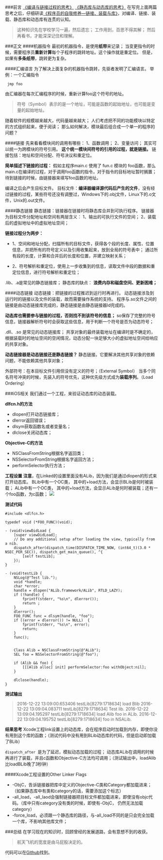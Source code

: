 ###前言
[《编译与链接过程的思考》](http://www.jianshu.com/p/2310b61e687e)
[《静态库与动态库的思考》](http://www.jianshu.com/p/df4876d5b385)
在写完上面两篇思考之后，仔细研读[《程序员的自我修养—链接、装载与库》](https://www.amazon.cn/%E7%A8%8B%E5%BA%8F%E5%91%98%E7%9A%84%E8%87%AA%E6%88%91%E4%BF%AE%E5%85%BB-%E9%93%BE%E6%8E%A5-%E8%A3%85%E8%BD%BD%E4%B8%8E%E5%BA%93-%E6%BD%98%E7%88%B1%E6%B0%91/dp/B0027VSA7U/ref=sr_1_1?ie=UTF8&qid=1481878780&sr=8-1&keywords=%E7%A8%8B%E5%BA%8F%E5%91%98%E7%9A%84%E8%87%AA%E6%88%91%E4%BF%AE%E5%85%BB%E2%80%94%E9%93%BE%E6%8E%A5%E3%80%81%E8%A3%85%E8%BD%BD%E4%B8%8E%E5%BA%93)，对编译、链接、装载、静态库和动态库有连贯的认知。
>这种知识先在学校学习一遍，然后遗忘；
工作用到，百思不得其解；
然后再看书，才能深深记住和理解。

###正文
####机器指令
最初的机器指令，是使用**纸带**来记录；
当变更指令的时候，需要程序员**重新计算**每个子程序的跳转地址。这个操作就是重定位。
但是，如果有**多条纸带**，跳转更为复杂。

####汇编语言
为了解决上面复杂的机器指令跳转，先驱者发明了汇编语言。
举例：一个汇编指令
```
 jmp foo
```
由汇编器在每次汇编程序的时候，重新计算foo这个符号的地址。
>符号（Symbol）表示的是一个地址，可能是函数的起始地址，也可能是变量的起始地址。

随着软件的规模越来越大，代码量越来越大；
人们考虑把不同的功能模块以特定的方式组织起来，便于阅读；
那么如何解决，模块最后组合成一个单一的程序的问题？

####链接
先来看看模块间的调用有哪些：
1、函数调用；
2、变量访问；
其实可以统一为跨模块的符号引用。
**这个统一模块间符号的引用的过程，就是链接。**
链接包括：地址和空间分配、符号决议和重定位。

**简单描述下链接的过程：**
假如主程序main.c 使用了 fun.c 模块的 foo函数，那么main.c在编译的过程，对于调用foo函数的指令，对于指令的目标地址暂时搁置；待到链接的时候，由链接器来填写foo函数的地址。

编译之后会产生目标文件。
目标文件：**编译器编译源代码后产生的文件**，没有经过链接的过程，某些符号还没有调整过，Windows下的.obj文件，Linux下的.o文件，Unix的.out文件。

####静态链接
静态链接：链接器在链接时将静态库合并到可执行程序。
链接器为目标文件分配地址和空间有两层含义：
1、输出的可执行文件的空间；
2、装载后的虚拟地址中的虚拟地址空间；

**链接过程分为两步：**
 * 1、空间和地址分配，扫描所有的目标文件，获得各个段的长度、属性、位置信息，并把所有的符号定义以及引用收集起来，放到全局的符号表中；
通过所有段的长度，计算和合并后的长度和位置，并建立映射关系；

 * 2、符号解析和重定位，使用上一步收集到的信息，读取文件中段的数据和重定位信息，进行符号解析和重定位；

.lib、.a是常见的静态链接库；
静态库的缺点：
**浪费内存和磁盘空间、更新困难；**

####动态链接
动态链接：把链接的过程推迟到运行时再进行。
动态链接涉及到运行时的链接以及文件的装载，故而需要操作系统的支持。
程序与.so文件之间的链接是由动态链接库完成的，静态链接是由静态链接器ld完成的。

**动态库也需要参与链接的过程，否则找不到该符号的信息；**
so保存了完整的符号信息，链接器解析符号时会获取这些信息，用于判断一个符号是否为动态符号；

.dll、.so 是常见的动态链接库；
共享对象的最终装载地址在编译时是不确定的，根据装载时的地址空间的空闲情况，动态分配一块足够大小的虚拟地址空间给响应的共享对象。

**动态链接器是动态链接还是静态链接？**
静态链接。它要解决其他共享对象的依赖问题，不能依赖其他共享对象；

外部符号：在本目标文件引用但没有定义的符号；（External Symbol）
当多个同名符号冲突的时候，先装入的符号优先，这种优先级方式成为**装载序列**。（Load Ordering）


###iOS相关
我们通过一个工程，来验证动态库的动态装载。

**dlfcn.h的方法**
 * dlopen打开动态链接库；
 * dlerror返回错误；
 * dlsym获取函数名或者变量名；
 * dlclose关闭动态库；

**Objective-C的方法**
 * NSClassFromString根据名字返回类；
 * NSSelectorFromString根据名字返回方法；
 * performSelector执行方法；

**工程设置**
**注意**，在Linked的设置里面没有ALib，因为我们是通过dlopen的形式来打开动态库。
BLib中有一个OC类， 其中的+load方法，会显示BLib是何时被装载；
ALib中有一个OC类， 其中的+load方法，会显示ALib是何时被装载；还有一个foo函数，为c函数；
![](http://upload-images.jianshu.io/upload_images/1049769-f24492d0006eb06a.png?imageMogr2/auto-orient/strip%7CimageView2/2/w/1240)

**测试代码**
```
#include <dlfcn.h>

typedef void (*FOO_FUNC)(void);

- (void)viewDidLoad {
    [super viewDidLoad];
    // Do any additional setup after loading the view, typically from a nib.
    dispatch_after(dispatch_time(DISPATCH_TIME_NOW, (int64_t)(3.0 * NSEC_PER_SEC)), dispatch_get_main_queue(), ^{
        [self testLib];
    });
}

- (void)testLib {
    NSLog(@"Test lib.");
    void *handle;
    char *error;
    handle = dlopen("ALib.framework/ALib", RTLD_LAZY);
    if (!handle) {
        fprintf(stderr, "%s\n", dlerror());
        return ;
    }
    dlerror();
    FOO_FUNC func = dlsym(handle, "foo");
    if ((error = dlerror()) != NULL)  {
        fprintf(stderr, "%s\n", error);
        return;
    }
    func();
    
    
    Class Alib = NSClassFromString(@"ALib");
    SEL foo = NSSelectorFromString(@"foo");
    
    if (Alib && foo) {
        [[[Alib alloc] init] performSelector:foo withObject:nil];
    }
    
    dlclose(handle);
}

```

**测试输出**
>2016-12-22 13:09:00.653406 testLib[8279:1718634] load Blib
2016-12-22 13:09:04.083711 testLib[8279:1718634] Test lib.
2016-12-22 13:09:04.195297 testLib[8279:1718634] load Alib
foo in ALib.
2016-12-22 13:09:04.195752 testLib[8279:1718634] foo in NSALib.

**结果思考**
Xcode工程link设置上的动态库，会在程序启动时加载到内存，即使你没有用到这个库的函数；（测试代码中没有用到BLib动态库的代码，但是启动即加载了BLib）

`dispatch_after `是为了延迟，模拟动态加载的过程；
动态库ALib在调用的时候再进行了装载，并且c函数和Objective-C方法均可调用；（测试输出中，loadAlib比loadBLib晚了3秒钟）

####Xcode工程设置的Other Linker Flags
 * -ObjC，告诉链接器把库中定义的Objective-C类和Category都加载进来；（如果静态库中有类和category的话，需要添加这个标志）
 * -all_load，-all_laod会强制链接器把目标文件都加载进来，即使没有objc代码。（库中只有category没有类的时候，即使有-ObjC， 仍然无法加载category）
 * -force_load，必须跟一个静态库的路径，与-all_load不同的是只会完全加载一个库，不影响其他库文件；

###总结
在学习现在的知识时，回顾曾经的发展道路，会有意想不到的收获。
>航天飞机的宽度是由马屁股决定的。

代码可以在[Github](https://github.com/loyinglin/LearnBuild/tree/master/%E5%8A%A8%E6%80%81%E5%BA%93%E5%92%8C%E9%9D%99%E6%80%81%E5%BA%93)找到。



　